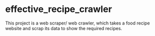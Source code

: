 # effective_recipe_crawler
This project is a web scraper/ web crawler, which takes a food recipe website and scrap its data to show the required recipes. 
